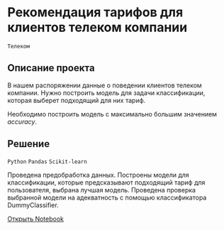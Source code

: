 # Рекомендация тарифов для клиентов телеком компании

`Телеком`

## Описание проекта

В нашем распоряжении данные о поведении клиентов телеком компании. Нужно построить модель для задачи классификации, которая выберет подходящий для них тариф.

Необходимо построить модель с максимально большим значением *accuracy*.

## Решение

`Python` `Pandas` `Scikit-learn`

Проведена предобработка данных. Построены модели для классификации, которые предсказывают подходящий тариф для пользователя, выбрана лучшая модель. Проведена проверка выбранной модели на адекватность с помощью классификатора DummyClassifier.

[Открыть Notebook](https://github.com/Kri5PO/Projects/blob/main/04_Рекомендация_тарифов_для_клиентов_телеком_компании/mobile_tariff.ipynb)


```python

```

